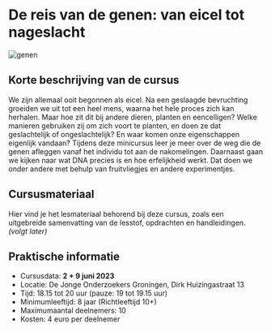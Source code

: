 # De reis van de genen: van eicel tot nageslacht

![genen](genen.jpg)

## Korte beschrijving van de cursus
We zijn allemaal ooit begonnen als eicel. Na een geslaagde bevruchting groeiden we uit tot een heel mens, waarna het hele proces zich kan herhalen. Maar hoe zit dit bij andere dieren, planten en eencelligen? Welke manieren gebruiken zij om zich voort te planten, en doen ze dat geslachtelijk of ongeslachtelijk? En waar komen onze eigenschappen eigenlijk vandaan? Tijdens deze minicursus leer je meer over de weg die de genen afleggen vanaf het individu tot aan de nakomelingen. Daarnaast gaan we kijken naar wat DNA precies is en hoe erfelijkheid werkt. Dat doen we onder andere met behulp van fruitvliegjes en andere experimentjes.

## Cursusmateriaal
Hier vind je het lesmateriaal behorend bij deze cursus, zoals een uitgebreide samenvatting van de lesstof, opdrachten en handleidingen. 
*(volgt later)*

## Praktische informatie
- Cursusdata: **2 + 9 juni 2023**
- Locatie: De Jonge Onderzoekers Groningen, Dirk Huizingastraat 13
- Tijd: 18.15 tot 20 uur (pauze: 19 tot 19.15 uur)
- Minimumleeftijd: 8 jaar (Richtleeftijd 10+)
- Maximumaantal deelnemers: 10
- Kosten: 4 euro per deelnemer
